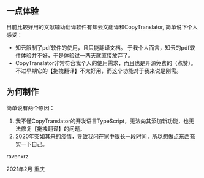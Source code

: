 ## 一点体验

目前比较好用的文献辅助翻译软件有知云文翻译和CopyTranslator, 简单说下个人感受：
- 知云限制了pdf软件的使用，且只能翻译文档。 于我个人而言，知云的pdf软件体验并不好，于是体验过一两天就直接放弃了。
- CopyTranslator非常符合我个人的使用需求，而且也是开源免费的（点赞）。不过早期它的【拖拽翻译】不太好用，而这个功能对于我来说是刚需。

## 为何制作

简单说有两个原因：
1. 我不懂CopyTranslator的开发语言TypeScript，无法向其添加新功能，也无法修复【拖拽翻译】的问题。
2. 2020年突如其来的疫情，导致我闲在家中很长一段时间，所以想做点东西充实一下自己。

ravenxrz

2021年2月 重庆
